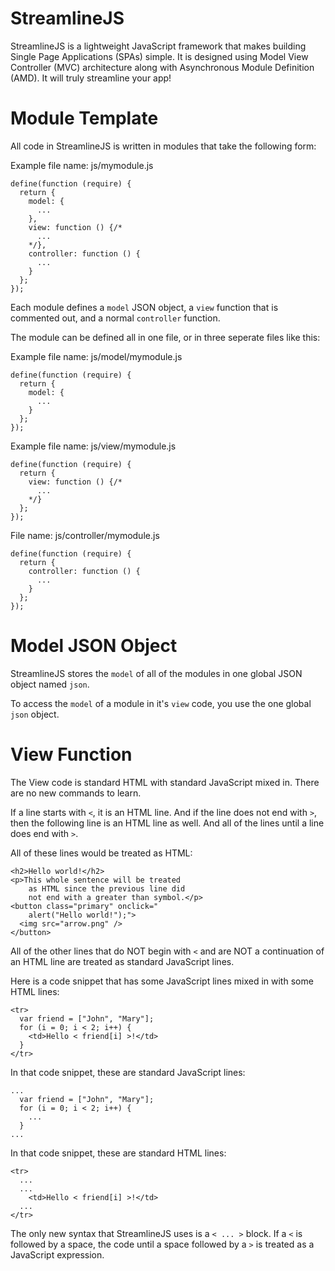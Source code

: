 StreamlineJS
============

StreamlineJS is a lightweight JavaScript framework that makes building Single Page Applications (SPAs) simple. It is designed using Model View Controller (MVC) architecture along with Asynchronous Module Definition (AMD). It will truly streamline your app!

Module Template
===============

All code in StreamlineJS is written in modules that take the following form:

Example file name: js/mymodule.js

    define(function (require) {
      return {
        model: {
          ...
        },
        view: function () {/*
          ...
        */},
        controller: function () {
          ...
        }
      };
    });

Each module defines a `model` JSON object, a `view` function that is commented out, and a normal `controller` function.

The module can be defined all in one file, or in three seperate files like this:

Example file name: js/model/mymodule.js

    define(function (require) {
      return {
        model: {
          ...
        }
      };
    });

Example file name: js/view/mymodule.js

    define(function (require) {
      return {
        view: function () {/*
          ...
        */}
      };
    });

File name: js/controller/mymodule.js

    define(function (require) {
      return {
        controller: function () {
          ...
        }
      };
    });


Model JSON Object
=================

StreamlineJS stores the `model` of all of the modules in one global JSON object named `json`.

To access the `model` of a module in it's `view` code, you use the one global `json` object.


View Function
=============

The View code is standard HTML with standard JavaScript mixed in. There are no new commands to learn.

If a line starts with `<`, it is an HTML line. And if the line does not end with `>`, then the following line is an HTML line as well. And all of the lines until a line does end with `>`.

All of these lines would be treated as HTML:

    <h2>Hello world!</h2>
    <p>This whole sentence will be treated
        as HTML since the previous line did
        not end with a greater than symbol.</p>
    <button class="primary" onclick="
        alert("Hello world!");">
      <img src="arrow.png" />
    </button>

All of the other lines that do NOT begin with `<` and are NOT a continuation of an HTML line are treated as standard JavaScript lines.

Here is a code snippet that has some JavaScript lines mixed in with some HTML lines:

    <tr>
      var friend = ["John", "Mary"];
      for (i = 0; i < 2; i++) {
        <td>Hello < friend[i] >!</td>
      }
    </tr>
    
In that code snippet, these are standard JavaScript lines:

    ...
      var friend = ["John", "Mary"];
      for (i = 0; i < 2; i++) {
        ...
      }
    ...
    
In that code snippet, these are standard HTML lines:

    <tr>
      ...
      ...
        <td>Hello < friend[i] >!</td>
      ...
    </tr>

The only new syntax that StreamlineJS uses is a `< ... >` block. If a `<` is followed by a space, the code until a space followed by a `>` is treated as a JavaScript expression.


    
